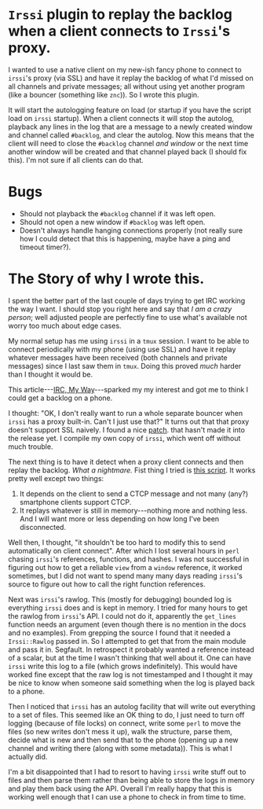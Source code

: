 `Irssi` plugin to replay the backlog when a client connects to `Irssi`'s proxy.
===============================================================================
I wanted to use a native client on my new-ish fancy phone to connect
to `irssi`'s proxy (via SSL) and have it replay the backlog of what
I'd missed on all channels and private messages; all without using yet
another program (like a bouncer (something like `znc`)).  So I wrote this
plugin.

It will start the autologging feature on load (or startup if you have the
script load on `irssi` startup).  When a client connects it will stop the
autolog, playback any lines in the log that are a message to a newly created
window and channel called `#backlog`, and clear the autolog.  Now this means
that the client will need to close the `#backlog` channel *and window* or the
next time another window will be created and that channel played back (I should
fix this).  I'm not sure if all clients can do that.

Bugs
====
*  Should not playback the `#backlog` channel if it was left open.
*  Should not open a new window if `#backlog` was left open.
*  Doesn't always handle hanging connections properly (not really sure
how I could detect that this is happening, maybe have a ping and timeout timer?).

The Story of why I wrote this.
==============================
I spent the better part of the last couple of days trying to get IRC working
the way I want.  I should stop you right here and say that *I am a crazy
person*; well adjusted people are perfectly fine to use what's available not
worry too much about edge cases.

My normal setup has me using `irssi` in a `tmux` session.  I want to be able to
connect periodically with my phone (using use SSL) and have it replay whatever
messages have been received (both channels and private messages) since I last saw
them in `tmux`.  Doing this proved _much_ harder than I thought it would be.

This article---[IRC, My Way](http://noswap.com/articles/irc/)---sparked my
my interest and got me to think I could get a backlog on a phone.

I thought: "OK, I don't really want to run a whole separate bouncer when `irssi`
has a proxy built-in.  Can't I just use that?"  It turns out that that
proxy doesn't support SSL naively.  I found a nice
[patch](http://bugs.irssi.org/index.php?do=details&task_id=645).
that hasn't made it into the release yet.  I compile my own
copy of `irssi`, which went off without much trouble.

The next thing is to have it detect when a proxy client connects and then
replay the backlog.  *What a nightmare.*  Fist thing I tried is [this
script](http://wouter.coekaerts.be/irssi/proxy_backlog).  It works pretty well
except two things:

1. It depends on the client to send a CTCP message and not many (any?)
smartphone clients support CTCP.
2. It replays whatever is still in memory---nothing more and nothing less.
And I will want more or less depending on how long I've been disconnected.

Well then, I thought, "it shouldn't be too hard to modify this to send
automatically on client connect".  After which I lost several hours in `perl`
chasing `irssi`'s references, functions, and hashes.  I was not successful
in figuring out how to get a reliable `view` from a `window` reference, it
worked sometimes, but I did not want to spend many many days reading `irssi`'s
source to figure out how to call the right function references.

Next was `irssi`'s rawlog.  This (mostly for debugging) bounded log is
everything `irssi` does and is kept in memory.  I tried for many hours to get
the rawlog from `irssi`'s API.  I could not do it, apparently the `get_lines`
function needs an argument (even though there is no mention in the
docs and no examples).  From grepping the source I found that it needed a
`Irssi::Rawlog` passed in.  So I attempted to get that from the main module
and pass it in.  Segfault.  In retrospect it probably wanted a reference
instead of a scalar, but at the time I wasn't thinking that well about it.
One can have `irssi` write
this log to a file (which grows indefinitely).  This would have worked fine
except that the raw log is not timestamped and I thought it may be nice to
know when someone said something when the log is played back to a phone.

Then I noticed that `irssi` has an autolog facility that will write out
everything to a set of files.  This seemed like an OK thing to do, I just
need to turn off logging (because of file locks) on connect, write some
`perl` to move the files (so new writes don't mess it up), walk the structure,
parse them, decide what is new and then send that to the phone (opening up a new
channel and writing there (along with some metadata)).  This is what
I actually did.

I'm a bit disappointed that I had to resort to having `irssi` write stuff out
to files and then parse them rather than being able to store the logs in memory
and play them back using the API.  Overall I'm really happy that this is working
well enough that I can use a phone to check in from time to time.
